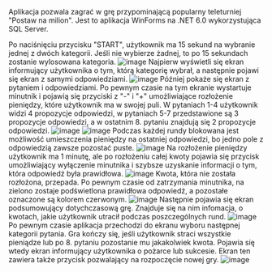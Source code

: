 Aplikacja pozwala zagrać w grę przypominającą popularny teleturniej "Postaw na milion". Jest to aplikacja WinForms na .NET 6.0 wykorzystująca SQL Server.

Po naciśnięciu przycisku "START", użytkownik ma 15 sekund na wybranie jednej z dwóch kategorii. Jeśli nie wybierze żadnej, 
to po 15 sekundach zostanie wylosowana kategoria.
![image](https://github.com/user-attachments/assets/a4de5c93-30aa-4579-a788-79ce5cacd10f)
Najpierw wyświetli się ekran informujący użytkownika o tym, którą kategorię wybrał, a następnie pojawi się ekran z samymi odpowiedziami.
![image](https://github.com/user-attachments/assets/048957f2-3e69-4980-ab84-b6eaa514b0b2)
Później pokaże się ekran z pytaniem i odpowiedziami. Po pewnym czasie na tym ekranie wystartuje minutnik i pojawią się przyciski z "-" i "+" umożliwiające rozłożenie pieniędzy, które użytkownik ma w swojej puli. W pytaniach 1-4 
użytkownik widzi 4 propozycje odpowiedzi, w pytaniach 5-7 przedstawione są 3 propozycje odpowiedzi, a w ostatnim 8. pytaniu znajdują się 2 propozycje odpowiedzi.
![image](https://github.com/user-attachments/assets/81eb01dc-d362-4b5f-b3ef-1f353fb552fe)
![image](https://github.com/user-attachments/assets/a6e95838-8875-4ce2-816d-4fc7c5e62d1e)
Podczas każdej rundy blokowana jest możliwość umieszczenia pieniędzy na ostatniej odpowiedzi, bo jedno pole z odpowiedzią zawsze pozostać puste. 
![image](https://github.com/user-attachments/assets/acf7c59a-0a51-4387-a449-acb6233ce77e)
Na rozłożenie pieniędzy użytkownik ma 1 minutę, ale po rozłożeniu całej kwoty pojawia się przycisk umożliwiający wyłączenie minutnika i szybsze uzyskanie informacji o tym, która odpowiedź była prawidłowa. 
![image](https://github.com/user-attachments/assets/eb18c366-64c2-41f1-b9a3-a70a1ee97b99)
Kwota, która nie została rozłożona, przepada. Po pewnym czasie od zatrzymania minutnika, na zielono zostaje podświetlona prawidłowa odpowiedź, a pozostałe oznaczone są kolorem czerwonym.
![image](https://github.com/user-attachments/assets/4c83398f-d948-4138-ab26-2ec586c7b75a)
Następnie pojawia się ekran podsumowujący dotychczasową grę. Znajduje się na nim infomacja, o kwotach, jakie użytkownik utracił podczas poszczególnych rund.
![image](https://github.com/user-attachments/assets/2457c2f5-bc6d-45a0-9d22-dedf1d2222a9)
Po pewnym czasie aplikacja przechodzi do ekranu wyboru następnej kategorii pytania. Gra kończy się, jeśli użytkownik straci wszystkie pieniądze lub po 8. pytaniu pozostanie mu jakakolwiek kwota. Pojawia się wtedy ekran informujący 
użytkownika o pożarce lub sukcesie. Ekran ten zawiera także przycisk pozwalający na rozpoczęcie nowej gry.
![image](https://github.com/user-attachments/assets/91aad249-e282-4890-995f-f0adaae6d49a)


